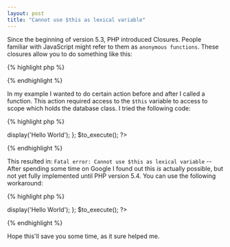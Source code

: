 ```yaml
---
layout: post
title: "Cannot use $this as lexical variable"
---
```


Since the beginning of version 5.3, PHP introduced Closures. People familiar with JavaScript might refer to them as `anonymous functions`. These closures allow you to do something like this:

{% highlight php %}
<?php

$to_execute = function() {
	print 'Hello World';
};

$to_execute();

?>
{% endhighlight %}

In my example I wanted to do certain action before and after I called a function. This action required access to the `$this` variable to access to scope which holds the database class. I tried the following code:

{% highlight php %}
<?php

$to_execute = function() use ($this) {
	$this->display('Hello World');
};

$to_execute();

?>
{% endhighlight %}

This resulted in: `Fatal error: Cannot use $this as lexical variable` -- After spending some time on Google I found out this *is* actually possible, but not yet fully implemented until PHP version 5.4. You can use the following workaround:

{% highlight php %}
<?php

$reference_variable = $this;
$to_execute = function() use ($reference_variable) {
	$reference_variable->display('Hello World');
};

$to_execute();

?>
{% endhighlight %}

Hope this'll save you some time, as it sure helped me.

